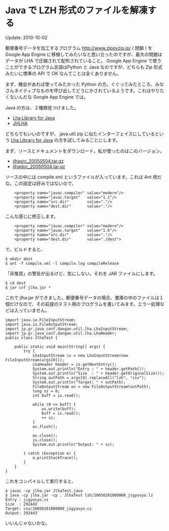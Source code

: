 Java で LZH 形式のファイルを解凍する
=====

Update: 2010-10-02



郵便番号データを加工するプログラム http://www.zippyzip.jp/ ( 閉鎖 ) を Google App Engine に移植してみたいなと思い立ったのですが、最大の問題はデータが LHA で圧縮されて配布されていること。 Google App Engine で使うことができるプログラム言語はPython と Java なのですが、どちらも Zip 形式みたいに標準の API で OK なんてことは全くありません。



まず、機会があれば使ってみたかった Python の方。ぐぐってみたところ、みなさんネイティブなものを呼び出してどうにかされているようです。これはやりたくないんだな Google App Engine では。



Java の方は、２種類見つけました。

*   [Lha Library for Java](http://homepage1.nifty.com/dangan/Content/Program/Java/jLHA/LhaLibrary.html)
*   [JHLHA](http://www.vector.co.jp/soft/other/java/se192202.html)

どちらでもいいのですが、 java.util.zip に似たインターフェイスにしているという [Lha Library for Java](http://homepage1.nifty.com/dangan/Content/Program/Java/jLHA/LhaLibrary.html) の方を試してみることにします。



まず、ソースとドキュメントをダウンロード。私が使ったのはこのバージョン。

*   [jlhasrc\_20050504.tar.gz](https://sites.google.com/site/michinobumaeda/programming/javalzh/jlhasrc_20050504.tar.gz?attredirects=0)
*   [jlhadoc\_20050504.tar.gz](https://sites.google.com/site/michinobumaeda/programming/javalzh/jlhadoc_20050504.tar.gz?attredirects=0)

ソースの中には compile.xml というファイルが入っています。これは Ant 用だな。この設定は好みではないので、


```
    <property name="javac.compiler" value="modern"/>
    <property name="javac.target"   value="1.1"/>
    <property name="src.dir"        value="."/>
    <property name="dest.dir"       value="."/>
```


こんな感じに修正します。


````
    <property name="javac.compiler" value="modern"/>
    <property name="javac.target"   value="1.6"/>
    <property name="src.dir"        value="."/>
    <property name="dest.dir"       value="./dest">
````

で、ビルドすると、


```
$ mkdir dest
$ ant -f compile.xml -l compile.log compileRelease
```


「非推奨」の警告が出るけど、気にしない。それを JAR ファイルにします。


```
$ cd dest
$ jar cvf jlha.jar *
```


これで jlha.jar ができました。郵便番号データの場合、書庫の中のファイルは１個だけなので、その前提のテスト用のプログラムを書いてみます。エラー処理などは入っていません。


```
import java.io.FileInputStream;
import java.io.FileOutputStream;
import jp.gr.java_conf.dangan.util.lha.LhaInputStream;
import jp.gr.java_conf.dangan.util.lha.LhaHeader;
public class JlhaTest {

    public static void main(String[] args) {
        try {
            LhaInputStream is = new LhaInputStream(new FileInputStream(args[0]));
            LhaHeader header = is.getNextEntry();
            System.out.println("Entry : " + header.getPath());
            System.out.println("Size  : " + header.getOriginalSize());
            String outPath = args[0].replaceAll("lzh", "csv");
            System.out.println("Target: " + outPath);
            FileOutputStream os = new FileOutputStream(outPath);
            long sz = 0;
            int buff = is.read();

            while (0 <= buff) {
                os.write(buff);
                buff = is.read();
                ++ sz;
            }
            os.flush();

            os.close();
            is.close();
            System.out.println("Output: " + sz);

        } catch (Exception e) {
            e.printStackTrace();
        }
    }
}
```



これをコンパイルして実行すると、


```
$ javac -cp jlha.jar JlhaTest.java
$ java -cp jlha.jar -cp . JlhaTest lzh/20050201000000_jigyosyo.lz
Entry : jigyosyo.cs
Size  : 292443
Target: csv/20050201000000_jigyosyo.cs
Output: 292443`
```


いいんじゃないかな。
